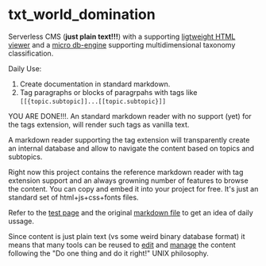 # txt_world_domination
Serverless CMS (**just plain text!!!**) with a supporting
[ligtweight HTML viewer](https://github.com/earizon/txt_world_domination/blob/main/viewer.html) and
a [micro db-engine](https://github.com/earizon/txt_world_domination/blob/main/txt_ddbb_engine.js)
supporting multidimensional taxonomy classification.

Daily Use:
1. Create documentation in standard markdown.
2. Tag paragraphs or blocks of paragrpahs with tags like `[[{topic.subtopic]]...[[topic.subtopic}]]`

YOU ARE DONE!!!. An standard markdown reader with no support (yet) for the tags extension, will
render such tags as vanilla text.

 A markdown reader supporting the tag extension will transparently create an internal database and allow
to navigate the content based on topics and subtopics.

  Right now this project contains the reference markdown reader with tag extension support and an
always growning number of features to browse the content. You can copy and embed it into your project
for free. It's just an standard set of html+js+css+fonts files.
   
Refer to the [test page](https://earizon.github.io/txt_world_domination/viewer.html?payload=test.md) and
the original [markdown file](https://raw.githubusercontent.com/earizon/txt_world_domination/main/test.md) to 
get an idea of daily ussage.

Since content is just plain text (vs some weird binary database format) it means that many tools can be reused to 
[edit](https://en.wikipedia.org/wiki/Comparison_of_text_editors) 
and
[manage](https://ftp.gnu.org/old-gnu/Manuals/textutils-2.0/html_mono/textutils.html) the content
following the "Do one thing and do it right!" UNIX philosophy.



